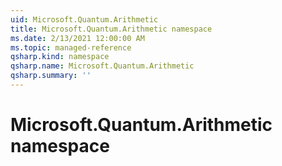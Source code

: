 ```yaml
---
uid: Microsoft.Quantum.Arithmetic
title: Microsoft.Quantum.Arithmetic namespace
ms.date: 2/13/2021 12:00:00 AM
ms.topic: managed-reference
qsharp.kind: namespace
qsharp.name: Microsoft.Quantum.Arithmetic
qsharp.summary: ''
---
```


# Microsoft.Quantum.Arithmetic namespace



